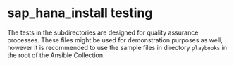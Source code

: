 # sap_hana_install testing

The tests in the subdirectories are designed for quality assurance processes. These files might be used for demonstration
purposes as well, however it is recommended to use the sample files in directory `playbooks` in the root of the Ansible Collection.
